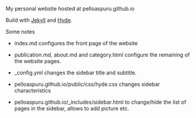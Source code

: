 My personal website hosted at pelloaspuru.github.io

Build with [Jekyll](http://jekyllrb.com) and [Hyde](http://hyde.getpoole.com).

Some notes

- index.md configures the front page of the website

- publication.md, about.md and category.html configure the remaining of the website pages.

- _config.yml changes the sidebar title and subtitle.

- pelloaspuru.github.io/public/css/hyde.css changes sidebar characteristics

- pelloaspuru.github.io/_includes/sidebar.html to change/hide the list of pages in the sidebar, allows to add picture etc.
